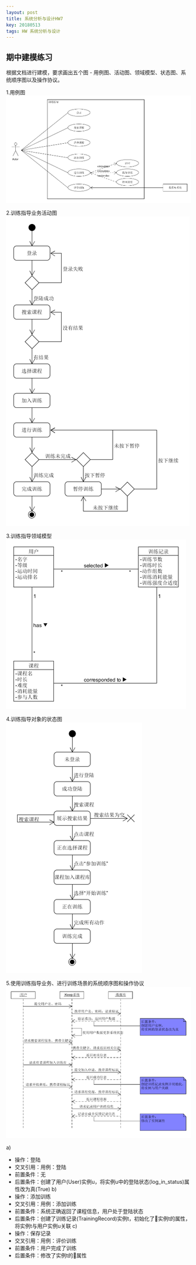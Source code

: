 ```yaml
---
layout: post
title: 系统分析与设计HW7
key: 20180513
tags: HW 系统分析与设计
---
```

## 期中建模练习
根据文档进行建模，要求画出五个图 - 用例图、活动图、领域模型、状态图、系统顺序图以及操作协议。

1.用例图
![image](https://github.com/JackyLrd/JackyLrd.github.io/raw/master/_posts/hw7_1.png)

2.训练指导业务活动图
![image](https://github.com/JackyLrd/JackyLrd.github.io/raw/master/_posts/hw7_2.png)

3.训练指导领域模型
![image](https://github.com/JackyLrd/JackyLrd.github.io/raw/master/_posts/hw7_3.png)

4.训练指导对象的状态图
![image](https://github.com/JackyLrd/JackyLrd.github.io/raw/master/_posts/hw7_4.png)

5.使用训练指导业务、进行训练场景的系统顺序图和操作协议
![image](https://github.com/JackyLrd/JackyLrd.github.io/raw/master/_posts/hw7_5.png)

  a)
  - 操作：登陆
  - 交叉引用：用例：登陆
  - 前置条件：无
  - 后置条件：创建了用户(User)实例u，将实例u中的登陆状态(log_in_status)属性改为真(True)
  b)
  - 操作：添加训练
  - 交叉引用：用例：添加训练
  - 前置条件：系统正确返回了课程信息，用户处于登陆状态
  - 后置条件：创建了训练记录(TrainingRecord)实例t，初始化了实例t的属性，将实例t与用户实例u关联
  c)
  - 操作：保存记录
  - 交叉引用：用例：评价训练
  - 前置条件：用户完成了训练
  - 后置条件：修改了实例t的属性